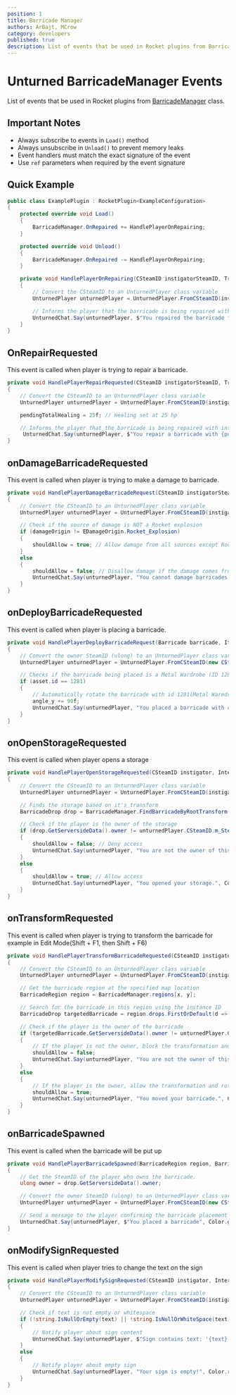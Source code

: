 ```yaml
---
position: 1
title: Barricade Manager
authors: ArBajt, MCrow
category: developers
published: true
description: List of events that be used in Rocket plugins from BarricadeManager class.
---
```

# Unturned BarricadeManager Events
List of events that be used in Rocket plugins from [BarricadeManager](https://github.com/Unturned-Datamining/Unturned-Datamining/blob/linux-client-preview/Assembly-CSharp/SDG.Unturned/BarricadeManager.cs) class.

## Important Notes
- Always subscribe to events in `Load()` method
- Always unsubscribe in `Unload()` to prevent memory leaks
- Event handlers must match the exact signature of the event
- Use `ref` parameters when required by the event signature

## Quick Example
```csharp
public class ExamplePlugin : RocketPlugin<ExampleConfiguration>
{
    protected override void Load()
    {
        BarricadeManager.OnRepaired += HandlePlayerOnRepairing;
    }

    protected override void Unload()
    {
        BarricadeManager.OnRepaired -= HandlePlayerOnRepairing;
    }

    private void HandlePlayerOnRepairing(CSteamID instigatorSteamID, Transform barricadeTransform, float totalHealing)
    {
        // Convert the CSteamID to an UnturnedPlayer class variable
        UnturnedPlayer unturnedPlayer = UnturnedPlayer.FromCSteamID(instigatorSteamID);

        // Informs the player that the barricade is being repaired with information on how much hp it is being repaired for 
        UnturnedChat.Say(unturnedPlayer, $"You repaired the barricade for {totalHealing} HP.!", Color.green);
    }
}
```

## OnRepairRequested
This event is called when player is trying to repair a barricade.
```csharp
private void HandlePlayerRepairRequested(CSteamID instigatorSteamID, Transform barricadeTransform, ref float pendingTotalHealing, ref bool shouldAllow)
{
    // Convert the CSteamID to an UnturnedPlayer class variable
    UnturnedPlayer unturnedPlayer = UnturnedPlayer.FromCSteamID(instigatorSteamID);

    pendingTotalHealing = 25f; // Healing set at 25 hp

    // Informs the player that the barricade is being repaired with information on how much hp it is being repaired for 
     UnturnedChat.Say(unturnedPlayer, $"You repair a barricade with {pendingTotalHealing} hp", Color.green);
}
```

## onDamageBarricadeRequested
This event is called when player is trying to make a damage to barricade.
```csharp
private void HandlePlayerDamageBarricadeRequest(CSteamID instigatorSteamID, Transform barricadeTransform, ref ushort pendingTotalDamage, ref bool shouldAllow, EDamageOrigin damageOrigin)
{
    // Convert the CSteamID to an UnturnedPlayer class variable
    UnturnedPlayer unturnedPlayer = UnturnedPlayer.FromCSteamID(instigatorSteamID);

    // Check if the source of damage is NOT a Rocket explosion
    if (damageOrigin != EDamageOrigin.Rocket_Explosion)
    {
        shouldAllow = true; // Allow damage from all sources except Rocket explosions
    }
    else
    {
        shouldAllow = false; // Disallow damage if the damage comes from a Rocket explosion
        UnturnedChat.Say(unturnedPlayer, "You cannot damage barricades with Rocket explosions!"); // Inform the player that Rocket explosions cannot damage barricades
    }
}
```

## onDeployBarricadeRequested
This event is called when player is placing a barricade.
```csharp
private void HandlePlayerDeployBarricadeRequest(Barricade barricade, ItemBarricadeAsset asset, Transform hit, ref Vector3 point, ref float angle_x, ref float angle_y, ref float angle_z, ref ulong owner, ref ulong group, ref bool shouldAllow)
{
    // Convert the owner SteamID (ulong) to an UnturnedPlayer class variable
    UnturnedPlayer unturnedPlayer = UnturnedPlayer.FromCSteamID(new CSteamID(owner));

    // Checks if the barricade being placed is a Metal Wardrobe (ID 1281)
    if (asset.id == 1281)
    {
        // Automatically rotate the barricade with id 1281(Metal Waredrobe) to 90 degrees on the Y axis
        angle_y += 90f;
        UnturnedChat.Say(unturnedPlayer, "You placed a barricade with custom rotation"); // Informs the player that he has placed a barricade.
    }
}
```

## onOpenStorageRequested
This event is called when player opens a storage
```csharp
private void HandlePlayerOpenStorageRequested(CSteamID instigator, InteractableStorage storage, ref bool shouldAllow)
{
    // Convert the CSteamID to an UnturnedPlayer class variable
    UnturnedPlayer unturnedPlayer = UnturnedPlayer.FromCSteamID(instigator);

    // Finds the storage based on it's transform
    BarricadeDrop drop = BarricadeManager.FindBarricadeByRootTransform(storage.transform);

    // Check if the player is the owner of the storage
    if (drop.GetServersideData().owner != unturnedPlayer.CSteamID.m_SteamID)
    {
        shouldAllow = false; // Deny access
        UnturnedChat.Say(unturnedPlayer, "You are not the owner of this storage!", Color.red);
    }
    else
    {
        shouldAllow = true; // Allow access
        UnturnedChat.Say(unturnedPlayer, "You opened your storage.", Color.green);
    }
}
```

## onTransformRequested
This event is called when player is trying to transform the barricade for example in Edit Mode(Shift + F1, then Shift + F6)
```csharp
private void HandlePlayerTransformBarricadeRequested(CSteamID instigator, byte x, byte y, ushort plant, uint instanceID, ref Vector3 point, ref byte angle_x, ref byte angle_y, ref byte angle_z, ref bool shouldAllow)
{
    // Convert the CSteamID to an UnturnedPlayer class variable
    UnturnedPlayer unturnedPlayer = UnturnedPlayer.FromCSteamID(instigator);

    // Get the barricade region at the specified map location
    BarricadeRegion region = BarricadeManager.regions[x, y];

    // Search for the barricade in this region using the instance ID
    BarricadeDrop targetedBarricade = region.drops.FirstOrDefault(d => d.instanceID == instanceID);

    // Check if the player is the owner of the barricade
    if (targetedBarricade.GetServersideData().owner != unturnedPlayer.CSteamID.m_SteamID)
    {
        // If the player is not the owner, block the transformation and rotation of the barricade
        shouldAllow = false;
        UnturnedChat.Say(unturnedPlayer, "You are not the owner of this barricade!", Color.red);
    }
    else
    {
        // If the player is the owner, allow the transformation and rotation of the barricade
        shouldAllow = true;
        UnturnedChat.Say(unturnedPlayer, "You moved your barricade.", Color.green);
    }
}
```

## onBarricadeSpawned
This event is called when the barricade will be put up
```csharp
private void HandlePlayerBarricadeSpawned(BarricadeRegion region, BarricadeDrop drop)
{
    // Get the SteamID of the player who owns the barricade.
    ulong owner = drop.GetServersideData().owner;

    // Convert the owner SteamID (ulong) to an UnturnedPlayer class variable
    UnturnedPlayer unturnedPlayer = UnturnedPlayer.FromCSteamID(new CSteamID(owner));

    // Send a message to the player confirming the barricade placement
    UnturnedChat.Say(unturnedPlayer, $"You placed a barricade", Color.green);
}
```

## onModifySignRequested
This event is called when player tries to change the text on the sign
```csharp
private void HandlePlayerModifySignRequested(CSteamID instigator, InteractableSign sign, ref string text, ref bool shouldAllow)
{
    // Convert the CSteamID to an UnturnedPlayer class variable
    UnturnedPlayer unturnedPlayer = UnturnedPlayer.FromCSteamID(instigator);

    // Check if text is not empty or whitespace
    if (!string.IsNullOrEmpty(text) || !string.IsNullOrWhiteSpace(text))
    {
        // Notify player about sign content
        UnturnedChat.Say(unturnedPlayer, $"Sign contains text: '{text}'", Color.green);
    }
    else
    {
        // Notify player about empty sign
        UnturnedChat.Say(unturnedPlayer, "Your sign is empty!", Color.red);
    }
}
```
